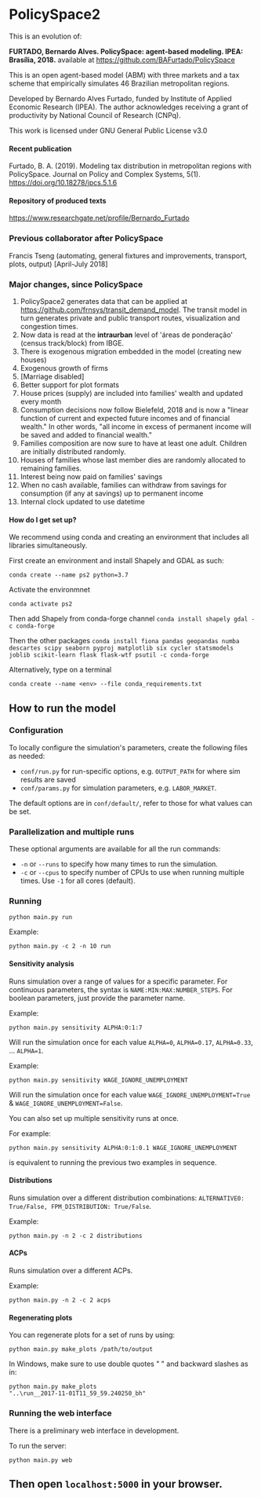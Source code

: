 # PolicySpace2

This is an evolution of:

**FURTADO, Bernardo Alves. PolicySpace: agent-based modeling. IPEA: Brasília, 2018.** available at https://github.com/BAFurtado/PolicySpace

This is an open agent-based model (ABM) with three markets and a tax scheme that empirically simulates 46 Brazilian
metropolitan regions.

Developed by Bernardo Alves Furtado, funded by Institute of Applied Economic Research (IPEA).
The author acknowledges receiving a grant of productivity by National Council of Research (CNPq).

This work is licensed under GNU General Public License v3.0

#### Recent publication

Furtado, B. A. (2019). Modeling tax distribution in metropolitan regions with PolicySpace. Journal on Policy and Complex Systems, 5(1). https://doi.org/10.18278/jpcs.5.1.6

#### Repository of produced texts
https://www.researchgate.net/profile/Bernardo_Furtado

### Previous collaborator after PolicySpace
Francis Tseng (automating, general fixtures and improvements, transport, plots, output) [April-July 2018]

### Major changes, since PolicySpace

1. PolicySpace2 generates data that can be applied at https://github.com/frnsys/transit_demand_model. 
The transit model in turn generates private and public transport routes, visualization and congestion times.
2. Now data is read at the **intraurban** level of 'áreas de ponderação' (census track/block) from IBGE.
3. There is exogenous migration embedded in the model (creating new houses)
4. Exogenous growth of firms
5. [Marriage disabled]
6. Better support for plot formats
7. House prices (supply) are included into families' wealth and updated every month
8. Consumption decisions now follow Bielefeld, 2018 and is now a 
"linear function of current and expected future incomes and of financial wealth." In other words, 
"all income in excess of permanent income will be saved and added to financial wealth."
9. Families composition are now sure to have at least one adult. Children are initially distributed randomly.
10. Houses of families whose last member dies are randomly allocated to remaining families.
11. Interest being now paid on families' savings
12. When no cash available, families can withdraw from savings for consumption (if any at savings) 
up to permanent income
13. Internal clock updated to use datetime

#### How do I get set up?

We recommend using conda  and creating an environment that includes all libraries simultaneously.

First create an environment and install Shapely and GDAL as such:

`conda create --name ps2 python=3.7`

Activate the environmnet

`conda activate ps2`

Then add Shapely from conda-forge channel
 `conda install shapely gdal -c conda-forge`

Then the other packages 
`conda install fiona pandas geopandas numba descartes scipy seaborn pyproj matplotlib six cycler statsmodels
joblib scikit-learn flask flask-wtf psutil -c conda-forge`

Alternatively, type on a terminal 

`conda create --name <env> --file conda_requirements.txt`

## How to run the model ##

### Configuration

To locally configure the simulation's parameters, create the following files as needed:

- `conf/run.py` for run-specific options, e.g. `OUTPUT_PATH` for where sim results are saved
- `conf/params.py` for simulation parameters, e.g. `LABOR_MARKET`.

The default options are in `conf/default/`, refer to those for what values can be set.

### Parallelization and multiple runs

These optional arguments are available for all the run commands:

- `-n` or `--runs` to specify how many times to run the simulation.
- `-c` or `--cpus` to specify number of CPUs to use when running multiple times. Use `-1` for all cores (default).

### Running

```
python main.py run
```

Example:

```
python main.py -c 2 -n 10 run
```

#### Sensitivity analysis

Runs simulation over a range of values for a specific parameter. For continuous parameters, the syntax is
`NAME:MIN:MAX:NUMBER_STEPS`. For boolean parameters, just provide the parameter name.

Example:

```
python main.py sensitivity ALPHA:0:1:7
```

Will run the simulation once for each value `ALPHA=0`, `ALPHA=0.17`, `ALPHA=0.33`, ... `ALPHA=1`.

Example:

```
python main.py sensitivity WAGE_IGNORE_UNEMPLOYMENT
```

Will run the simulation once for each value `WAGE_IGNORE_UNEMPLOYMENT=True` & `WAGE_IGNORE_UNEMPLOYMENT=False`.

You can also set up multiple sensitivity runs at once.

For example:

```
python main.py sensitivity ALPHA:0:1:0.1 WAGE_IGNORE_UNEMPLOYMENT
```

is equivalent to running the previous two examples in sequence.


#### Distributions

Runs simulation over a different distribution combinations: `ALTERNATIVE0: True/False, FPM_DISTRIBUTION: True/False`.

Example:

```
python main.py -n 2 -c 2 distributions
```

#### ACPs

Runs simulation over a different ACPs.

Example:

```
python main.py -n 2 -c 2 acps
```

#### Regenerating plots

You can regenerate plots for a set of runs by using:

```
python main.py make_plots /path/to/output
```

In Windows, make sure to use double quotes " " and backward slashes as in:

```
python main.py make_plots
"..\run__2017-11-01T11_59_59.240250_bh"
```

### Running the web interface

There is a preliminary web interface in development.

To run the server:

```
python main.py web
```

Then open `localhost:5000` in your browser.
---
